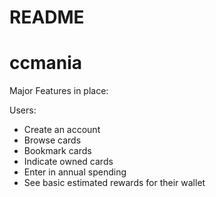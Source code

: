 # README
# ccmania
Major Features in place:

Users:
* Create an account
* Browse cards
* Bookmark cards
* Indicate owned cards
* Enter in annual spending
* See basic estimated rewards for their wallet
